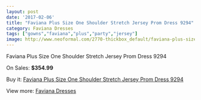 ```yaml
---
layout: post
date: '2017-02-06'
title: "Faviana Plus Size One Shoulder Stretch Jersey Prom Dress 9294"
category: Faviana Dresses
tags: ["gowns","faviana","plus","party","jersey"]
image: http://www.neoformal.com/2770-thickbox_default/faviana-plus-size-one-shoulder-stretch-jersey-prom-dress-9294.jpg
---
```

Faviana Plus Size One Shoulder Stretch Jersey Prom Dress 9294

On Sales: **$354.99**
<a href="https://www.neoformal.com/en/faviana-dresses/1031-faviana-plus-size-one-shoulder-stretch-jersey-prom-dress-9294.html"><amp-img layout="responsive" width="600" height="600" src="//www.neoformal.com/2770-thickbox_default/faviana-plus-size-one-shoulder-stretch-jersey-prom-dress-9294.jpg" alt="Faviana Plus Size One Shoulder Stretch Jersey Prom Dress 9294 0" /></a>
<a href="https://www.neoformal.com/en/faviana-dresses/1031-faviana-plus-size-one-shoulder-stretch-jersey-prom-dress-9294.html"><amp-img layout="responsive" width="600" height="600" src="//www.neoformal.com/2771-thickbox_default/faviana-plus-size-one-shoulder-stretch-jersey-prom-dress-9294.jpg" alt="Faviana Plus Size One Shoulder Stretch Jersey Prom Dress 9294 1" /></a>

Buy it: [Faviana Plus Size One Shoulder Stretch Jersey Prom Dress 9294](https://www.neoformal.com/en/faviana-dresses/1031-faviana-plus-size-one-shoulder-stretch-jersey-prom-dress-9294.html "Faviana Plus Size One Shoulder Stretch Jersey Prom Dress 9294")

View more: [Faviana Dresses](https://www.neoformal.com/en/10-faviana-dresses "Faviana Dresses")